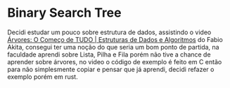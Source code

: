 # Binary Search Tree
Decidi estudar um pouco sobre estrutura de dados, assistindo o video [Árvores: O Começo de TUDO | Estruturas de Dados e Algoritmos](https://youtu.be/9GdesxWtOgs) do Fabio Akita, consegui ter uma noção do que seria um bom ponto de partida, na faculdade aprendi sobre Lista, Pilha e Fila porém não tive a chance de aprender sobre árvores, no video o código de exemplo é feito em C então para não simplesmente copiar e pensar que já aprendi, decidi refazer o exemplo porém em rust.
